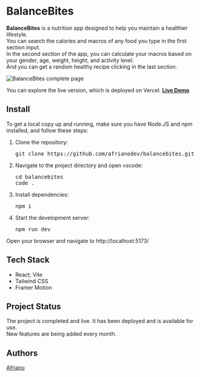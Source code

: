 <h1>BalanceBites</h1>
<p><strong>BalanceBites</strong> is a nutrition app designed to help you maintain a healthier lifestyle.<br>
You can search the calories and macros of any food you type in the first section input.<br>
In the second section of the app, you can calculate your macros based on your gender, age, weight, height, and activity level.<br>
And you can get a random healthy recipe clicking in the last section.</p>
<img src='https://i.giphy.com/media/v1.Y2lkPTc5MGI3NjExbzF0cDZua2lheXhvaHF2bmVwM2U3ZWE1bnU1Ymg0YWJ1b3EzdTU3aiZlcD12MV9pbnRlcm5hbF9naWZfYnlfaWQmY3Q9Zw/jb07WLXnyM6R7WNNHb/giphy.gif' alt='BalanceBites complete page'>
<p>You can explore the live version, which is deployed on Vercel. <strong><a href='https://balancebites.vercel.app/' target="_blank">Live Demo</a></strong></p>
<h2>Install</h2>
<p>To get a local copy up and running, make sure you have Node.JS and npm installed, and follow these steps:</p>
<ol>
  <li>Clone the repository:<br>
  <pre>git clone https://github.com/afrianodev/balancebites.git</pre></li>
  <li>Navigate to the project directory and open vscode:<br>
  <pre>cd balancebites
code .</pre></li>
  <li>Install dependencies:<br>
  <pre>npm i</pre></li>
  <li>Start the development server:<br>
  <pre>npm run dev</pre></li>
</ol>
<p>Open your browser and navigate to http://localhost:5173/</p>
<h2>Tech Stack</h2>
<ul>
  <li>React; Vite</li>
  <li>Tailwind CSS</li>
  <li>Framer Motion</li>
</ul>
<h2>Project Status</h2>
<p>The project is completed and live. It has been deployed and is available for use.<br>New features are being added every month.</p>
<h2>Authors</h2>
<p><a href='https://portfolio-afrianodev.vercel.app' target="_blank">Afriano</a></p>
